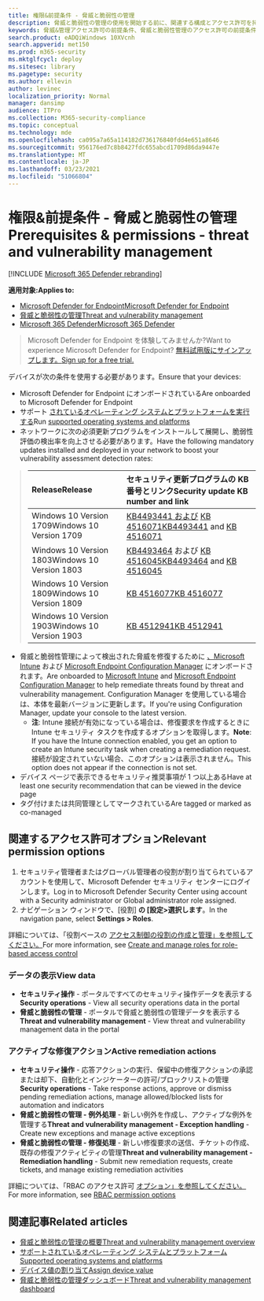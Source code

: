 ```yaml
---
title: 権限&前提条件 - 脅威と脆弱性の管理
description: 脅威と脆弱性の管理の使用を開始する前に、関連する構成とアクセス許可を持っている必要があります。
keywords: 脅威&管理アクセス許可の前提条件、脅威と脆弱性管理のアクセス許可の前提条件、MDATP TVM アクセス許可の前提条件、脆弱性管理
search.product: eADQiWindows 10XVcnh
search.appverid: met150
ms.prod: m365-security
ms.mktglfcycl: deploy
ms.sitesec: library
ms.pagetype: security
ms.author: ellevin
author: levinec
localization_priority: Normal
manager: dansimp
audience: ITPro
ms.collection: M365-security-compliance
ms.topic: conceptual
ms.technology: mde
ms.openlocfilehash: ca095a7a65a114182d736176840fdd4e651a8646
ms.sourcegitcommit: 956176ed7c8b8427fdc655abcd1709d86da9447e
ms.translationtype: MT
ms.contentlocale: ja-JP
ms.lasthandoff: 03/23/2021
ms.locfileid: "51066804"
---
```

# <a name="prerequisites--permissions---threat-and-vulnerability-management"></a><span data-ttu-id="3d40f-104">権限&前提条件 - 脅威と脆弱性の管理</span><span class="sxs-lookup"><span data-stu-id="3d40f-104">Prerequisites & permissions - threat and vulnerability management</span></span>

[!INCLUDE [Microsoft 365 Defender rebranding](../../includes/microsoft-defender.md)]

<span data-ttu-id="3d40f-105">**適用対象:**</span><span class="sxs-lookup"><span data-stu-id="3d40f-105">**Applies to:**</span></span>

- [<span data-ttu-id="3d40f-106">Microsoft Defender for Endpoint</span><span class="sxs-lookup"><span data-stu-id="3d40f-106">Microsoft Defender for Endpoint</span></span>](https://go.microsoft.com/fwlink/?linkid=2154037)
- [<span data-ttu-id="3d40f-107">脅威と脆弱性の管理</span><span class="sxs-lookup"><span data-stu-id="3d40f-107">Threat and vulnerability management</span></span>](next-gen-threat-and-vuln-mgt.md)
- [<span data-ttu-id="3d40f-108">Microsoft 365 Defender</span><span class="sxs-lookup"><span data-stu-id="3d40f-108">Microsoft 365 Defender</span></span>](https://go.microsoft.com/fwlink/?linkid=2118804)

><span data-ttu-id="3d40f-109">Microsoft Defender for Endpoint を体験してみませんか?</span><span class="sxs-lookup"><span data-stu-id="3d40f-109">Want to experience Microsoft Defender for Endpoint?</span></span> [<span data-ttu-id="3d40f-110">無料試用版にサインアップします。</span><span class="sxs-lookup"><span data-stu-id="3d40f-110">Sign up for a free trial.</span></span>](https://www.microsoft.com/microsoft-365/windows/microsoft-defender-atp?ocid=docs-wdatp-portaloverview-abovefoldlink)

<span data-ttu-id="3d40f-111">デバイスが次の条件を使用する必要があります。</span><span class="sxs-lookup"><span data-stu-id="3d40f-111">Ensure that your devices:</span></span>

- <span data-ttu-id="3d40f-112">Microsoft Defender for Endpoint にオンボードされている</span><span class="sxs-lookup"><span data-stu-id="3d40f-112">Are onboarded to Microsoft Defender for Endpoint</span></span>
- <span data-ttu-id="3d40f-113">サポート [されているオペレーティング システムとプラットフォームを実行する](tvm-supported-os.md)</span><span class="sxs-lookup"><span data-stu-id="3d40f-113">Run [supported operating systems and platforms](tvm-supported-os.md)</span></span>
- <span data-ttu-id="3d40f-114">ネットワークに次の必須更新プログラムをインストールして展開し、脆弱性評価の検出率を向上させる必要があります。</span><span class="sxs-lookup"><span data-stu-id="3d40f-114">Have the following mandatory updates installed and deployed in your network to boost your vulnerability assessment detection rates:</span></span>

> <span data-ttu-id="3d40f-115">Release</span><span class="sxs-lookup"><span data-stu-id="3d40f-115">Release</span></span> | <span data-ttu-id="3d40f-116">セキュリティ更新プログラムの KB 番号とリンク</span><span class="sxs-lookup"><span data-stu-id="3d40f-116">Security update KB number and link</span></span>
> :---|:---
> <span data-ttu-id="3d40f-117">Windows 10 Version 1709</span><span class="sxs-lookup"><span data-stu-id="3d40f-117">Windows 10 Version 1709</span></span> | <span data-ttu-id="3d40f-118">[KB4493441 および](https://support.microsoft.com/help/4493441/windows-10-update-kb4493441) [KB 4516071](https://support.microsoft.com/help/4516071/windows-10-update-kb4516071)</span><span class="sxs-lookup"><span data-stu-id="3d40f-118">[KB4493441](https://support.microsoft.com/help/4493441/windows-10-update-kb4493441) and [KB 4516071](https://support.microsoft.com/help/4516071/windows-10-update-kb4516071)</span></span>
> <span data-ttu-id="3d40f-119">Windows 10 Version 1803</span><span class="sxs-lookup"><span data-stu-id="3d40f-119">Windows 10 Version 1803</span></span> | <span data-ttu-id="3d40f-120">[KB4493464](https://support.microsoft.com/help/4493464) および [KB 4516045](https://support.microsoft.com/help/4516045/windows-10-update-kb4516045)</span><span class="sxs-lookup"><span data-stu-id="3d40f-120">[KB4493464](https://support.microsoft.com/help/4493464) and [KB 4516045](https://support.microsoft.com/help/4516045/windows-10-update-kb4516045)</span></span>
> <span data-ttu-id="3d40f-121">Windows 10 Version 1809</span><span class="sxs-lookup"><span data-stu-id="3d40f-121">Windows 10 Version 1809</span></span> | [<span data-ttu-id="3d40f-122">KB 4516077</span><span class="sxs-lookup"><span data-stu-id="3d40f-122">KB 4516077</span></span>](https://support.microsoft.com/help/4516077/windows-10-update-kb4516077)
> <span data-ttu-id="3d40f-123">Windows 10 Version 1903</span><span class="sxs-lookup"><span data-stu-id="3d40f-123">Windows 10 Version 1903</span></span> | [<span data-ttu-id="3d40f-124">KB 4512941</span><span class="sxs-lookup"><span data-stu-id="3d40f-124">KB 4512941</span></span>](https://support.microsoft.com/help/4512941/windows-10-update-kb4512941)

- <span data-ttu-id="3d40f-125">脅威と脆弱性管理によって検出された脅威を修復するために [、Microsoft Intune](https://docs.microsoft.com/mem/intune/fundamentals/what-is-intune) および  [Microsoft Endpoint Configuration Manager](https://docs.microsoft.com/mem/configmgr/protect/deploy-use/endpoint-protection-configure) にオンボードされます。</span><span class="sxs-lookup"><span data-stu-id="3d40f-125">Are onboarded to [Microsoft Intune](https://docs.microsoft.com/mem/intune/fundamentals/what-is-intune) and  [Microsoft Endpoint Configuration Manager](https://docs.microsoft.com/mem/configmgr/protect/deploy-use/endpoint-protection-configure) to help remediate threats found by threat and vulnerability management.</span></span> <span data-ttu-id="3d40f-126">Configuration Manager を使用している場合は、本体を最新バージョンに更新します。</span><span class="sxs-lookup"><span data-stu-id="3d40f-126">If you're using Configuration Manager, update your console to the latest version.</span></span>
    - <span data-ttu-id="3d40f-127">**注**: Intune 接続が有効になっている場合は、修復要求を作成するときに Intune セキュリティ タスクを作成するオプションを取得します。</span><span class="sxs-lookup"><span data-stu-id="3d40f-127">**Note**: If you have the Intune connection enabled, you get an option to create an Intune security task when creating a remediation request.</span></span> <span data-ttu-id="3d40f-128">接続が設定されていない場合、このオプションは表示されません。</span><span class="sxs-lookup"><span data-stu-id="3d40f-128">This option does not appear if the connection is not set.</span></span>
- <span data-ttu-id="3d40f-129">デバイス ページで表示できるセキュリティ推奨事項が 1 つ以上ある</span><span class="sxs-lookup"><span data-stu-id="3d40f-129">Have at least one security recommendation that can be viewed in the device page</span></span>
- <span data-ttu-id="3d40f-130">タグ付けまたは共同管理としてマークされている</span><span class="sxs-lookup"><span data-stu-id="3d40f-130">Are tagged or marked as co-managed</span></span>

## <a name="relevant-permission-options"></a><span data-ttu-id="3d40f-131">関連するアクセス許可オプション</span><span class="sxs-lookup"><span data-stu-id="3d40f-131">Relevant permission options</span></span>

1. <span data-ttu-id="3d40f-132">セキュリティ管理者またはグローバル管理者の役割が割り当てられているアカウントを使用して、Microsoft Defender セキュリティ センターにログインします。</span><span class="sxs-lookup"><span data-stu-id="3d40f-132">Log in to Microsoft Defender Security Center using account with a Security administrator or Global administrator role assigned.</span></span>
2. <span data-ttu-id="3d40f-133">ナビゲーション ウィンドウで、[役割] **の [設定>選択します**。</span><span class="sxs-lookup"><span data-stu-id="3d40f-133">In the navigation pane, select **Settings > Roles**.</span></span>

<span data-ttu-id="3d40f-134">詳細については、「役割ベースの [アクセス制御の役割の作成と管理」を参照してください。](user-roles.md)</span><span class="sxs-lookup"><span data-stu-id="3d40f-134">For more information, see [Create and manage roles for role-based access control](user-roles.md)</span></span>

### <a name="view-data"></a><span data-ttu-id="3d40f-135">データの表示</span><span class="sxs-lookup"><span data-stu-id="3d40f-135">View data</span></span>

- <span data-ttu-id="3d40f-136">**セキュリティ操作** - ポータルですべてのセキュリティ操作データを表示する</span><span class="sxs-lookup"><span data-stu-id="3d40f-136">**Security operations** - View all security operations data in the portal</span></span>
- <span data-ttu-id="3d40f-137">**脅威と脆弱性の管理** - ポータルで脅威と脆弱性の管理データを表示する</span><span class="sxs-lookup"><span data-stu-id="3d40f-137">**Threat and vulnerability management** - View threat and vulnerability management data in the portal</span></span>

### <a name="active-remediation-actions"></a><span data-ttu-id="3d40f-138">アクティブな修復アクション</span><span class="sxs-lookup"><span data-stu-id="3d40f-138">Active remediation actions</span></span>

- <span data-ttu-id="3d40f-139">**セキュリティ操作** - 応答アクションの実行、保留中の修復アクションの承認または却下、自動化とインジケーターの許可/ブロックリストの管理</span><span class="sxs-lookup"><span data-stu-id="3d40f-139">**Security operations** - Take response actions, approve or dismiss pending remediation actions, manage allowed/blocked lists for automation and indicators</span></span>
- <span data-ttu-id="3d40f-140">**脅威と脆弱性の管理 - 例外処理** - 新しい例外を作成し、アクティブな例外を管理する</span><span class="sxs-lookup"><span data-stu-id="3d40f-140">**Threat and vulnerability management - Exception handling** - Create new exceptions and manage active exceptions</span></span>
- <span data-ttu-id="3d40f-141">**脅威と脆弱性の管理 - 修復処理** - 新しい修復要求の送信、チケットの作成、既存の修復アクティビティの管理</span><span class="sxs-lookup"><span data-stu-id="3d40f-141">**Threat and vulnerability management - Remediation handling** - Submit new remediation requests, create tickets, and manage existing remediation activities</span></span>

<span data-ttu-id="3d40f-142">詳細については、「RBAC のアクセス許可 [オプション」を参照してください。](user-roles.md#permission-options)</span><span class="sxs-lookup"><span data-stu-id="3d40f-142">For more information, see [RBAC permission options](user-roles.md#permission-options)</span></span>

## <a name="related-articles"></a><span data-ttu-id="3d40f-143">関連記事</span><span class="sxs-lookup"><span data-stu-id="3d40f-143">Related articles</span></span>

- [<span data-ttu-id="3d40f-144">脅威と脆弱性の管理の概要</span><span class="sxs-lookup"><span data-stu-id="3d40f-144">Threat and vulnerability management overview</span></span>](next-gen-threat-and-vuln-mgt.md)
- [<span data-ttu-id="3d40f-145">サポートされているオペレーティング システムとプラットフォーム</span><span class="sxs-lookup"><span data-stu-id="3d40f-145">Supported operating systems and platforms</span></span>](tvm-supported-os.md)
- [<span data-ttu-id="3d40f-146">デバイス値の割り当て</span><span class="sxs-lookup"><span data-stu-id="3d40f-146">Assign device value</span></span>](tvm-assign-device-value.md)
- [<span data-ttu-id="3d40f-147">脅威と脆弱性の管理ダッシュボード</span><span class="sxs-lookup"><span data-stu-id="3d40f-147">Threat and vulnerability management dashboard</span></span>](tvm-dashboard-insights.md)

